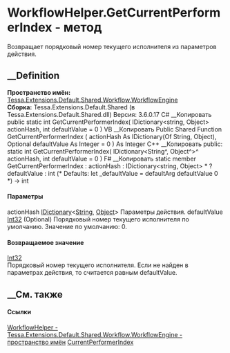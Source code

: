# WorkflowHelper.GetCurrentPerformerIndex - метод
Возвращает порядковый номер текущего исполнителя из параметров действия.
## __Definition
 **Пространство имён:**
[Tessa.Extensions.Default.Shared.Workflow.WorkflowEngine](N_Tessa_Extensions_Default_Shared_Workflow_WorkflowEngine.htm)  
 **Сборка:** Tessa.Extensions.Default.Shared (в
Tessa.Extensions.Default.Shared.dll) Версия: 3.6.0.17
C# __Копировать
     public static int GetCurrentPerformerIndex(
    	IDictionary<string, Object> actionHash,
    	int defaultValue = 0
    )
VB __Копировать
     Public Shared Function GetCurrentPerformerIndex ( 
    	actionHash As IDictionary(Of String, Object),
    	Optional defaultValue As Integer = 0
    ) As Integer
C++ __Копировать
     public:
    static int GetCurrentPerformerIndex(
    	IDictionary<String^, Object^>^ actionHash, 
    	int defaultValue = 0
    )
F# __Копировать
     static member GetCurrentPerformerIndex : 
            actionHash : IDictionary<string, Object> * 
            ?defaultValue : int 
    (* Defaults:
            let _defaultValue = defaultArg defaultValue 0
    *)
    -> int 
#### Параметры
actionHash
[IDictionary](https://learn.microsoft.com/dotnet/api/system.collections.generic.idictionary-2)<[String](https://learn.microsoft.com/dotnet/api/system.string),
[Object](https://learn.microsoft.com/dotnet/api/system.object)>
    Параметры действия.
defaultValue [Int32](https://learn.microsoft.com/dotnet/api/system.int32)
(Optional)
    Порядковый номер текущего исполнителя по умолчанию. Значение по умолчанию: 0.
#### Возвращаемое значение
[Int32](https://learn.microsoft.com/dotnet/api/system.int32)  
Порядковый номер текущего исполнителя. Если не найден в параметрах действия,
то считается равным defaultValue.
##  __См. также
#### Ссылки
[WorkflowHelper -
](T_Tessa_Extensions_Default_Shared_Workflow_WorkflowEngine_WorkflowHelper.htm)
[Tessa.Extensions.Default.Shared.Workflow.WorkflowEngine - пространство
имён](N_Tessa_Extensions_Default_Shared_Workflow_WorkflowEngine.htm)
[CurrentPerformerIndex](F_Tessa_Extensions_Default_Shared_Workflow_WorkflowEngine_WorkflowConstants_NamesKeys_CurrentPerformerIndex.htm)
